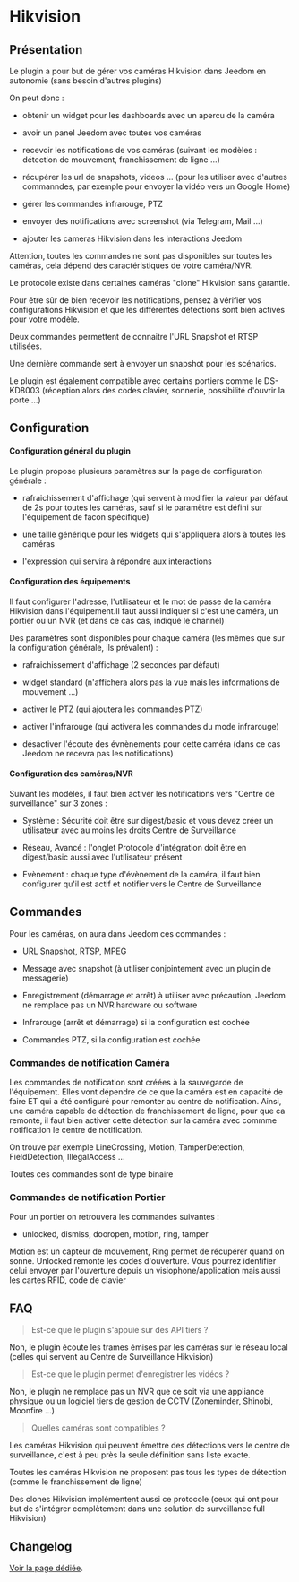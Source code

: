# Hikvision

## Présentation

Le plugin a pour but de gérer vos caméras Hikvision dans Jeedom en autonomie (sans besoin d'autres plugins)

On peut donc :

- obtenir un widget pour les dashboards avec un apercu de la caméra

- avoir un panel Jeedom avec toutes vos caméras

- recevoir les notifications de vos caméras (suivant les modèles : détection de mouvement, franchissement de ligne ...)

- récupérer les url de snapshots, videos ... (pour les utiliser avec d'autres commanndes, par exemple pour envoyer la vidéo vers un Google Home)

- gérer les commandes infrarouge, PTZ

- envoyer des notifications avec screenshot (via Telegram, Mail ...)

- ajouter les cameras Hikvision dans les interactions Jeedom


Attention, toutes les commandes ne sont pas disponibles sur toutes les caméras, cela dépend des caractéristiques de votre caméra/NVR.

Le protocole existe dans certaines caméras "clone" Hikvision sans garantie.

Pour être sûr de bien recevoir les notifications, pensez à vérifier vos configurations Hikvision et que les différentes détections sont bien actives pour votre modèle.

Deux commandes permettent de connaitre l'URL Snapshot et RTSP utilisées.

Une dernière commande sert à envoyer un snapshot pour les scénarios.

Le plugin est également compatible avec certains portiers comme le DS-KD8003 (réception alors des codes clavier, sonnerie, possibilité d'ouvrir la porte ...)

## Configuration

#### Configuration général du plugin

Le plugin propose plusieurs paramètres sur la page de configuration générale :

- rafraichissement d'affichage (qui servent à modifier la valeur par défaut de 2s pour toutes les caméras, sauf si le paramètre est défini sur l'équipement de facon spécifique)

- une taille générique pour les widgets qui s'appliquera alors à toutes les caméras

- l'expression qui servira à répondre aux interactions

#### Configuration des équipements

Il faut configurer l'adresse, l'utilisateur et le mot de passe de la caméra Hikvision dans l'équipement.Il faut aussi indiquer si c'est une caméra, un portier ou un NVR (et dans ce cas cas, indiqué le channel)

Des paramètres sont disponibles pour chaque caméra (les mêmes que sur la configuration générale, ils prévalent) :

- rafraichissement d'affichage (2 secondes par défaut)

- widget standard (n'affichera alors pas la vue mais les informations de mouvement ...)

- activer le PTZ (qui ajoutera les commandes PTZ)

- activer l'infrarouge (qui activera les commandes du mode infrarouge)

- désactiver l'écoute des évnènements pour cette caméra (dans ce cas Jeedom ne recevra pas les notifications)


#### Configuration des caméras/NVR

Suivant les modèles, il faut bien activer les notifications vers "Centre de surveillance" sur 3 zones :

- Système : Sécurité doit être sur digest/basic et vous devez créer un utilisateur avec au moins les droits Centre de Surveillance

- Réseau, Avancé : l'onglet Protocole d'intégration doit être en digest/basic aussi avec l'utilisateur présent

- Evènement : chaque type d'évènement de la caméra, il faut bien configurer qu'il est actif et notifier vers le Centre de Surveillance

## Commandes

Pour les caméras, on aura dans Jeedom ces commandes :

- URL Snapshot, RTSP, MPEG

- Message avec snapshot (à utiliser conjointement avec un plugin de messagerie)

- Enregistrement (démarrage et arrêt) à utiliser avec précaution, Jeedom ne remplace pas un NVR hardware ou software

- Infrarouge (arrêt et démarrage) si la configuration est cochée

- Commandes PTZ, si la configuration est cochée


### Commandes de notification Caméra

Les commandes de notification sont créées à la sauvegarde de l'équipement. Elles vont dépendre de ce que la caméra est en capacité de faire ET qui a été configuré pour remonter au centre de notification. Ainsi, une caméra capable de détection de franchissement de ligne, pour que ca remonte, il faut bien activer cette détection sur la caméra avec commme notification le centre de notification.

On trouve par exemple LineCrossing, Motion, TamperDetection, FieldDetection, IllegalAccess ...

Toutes ces commandes sont de type binaire

### Commandes de notification Portier

Pour un portier on retrouvera les commandes suivantes :

- unlocked, dismiss, dooropen, motion, ring, tamper

Motion est un capteur de mouvement, Ring permet de récupérer quand on sonne. Unlocked remonte les codes d'ouverture. Vous pourrez identifier celui envoyer par l'ouverture depuis un visiophone/application mais aussi les cartes RFID, code de clavier

## FAQ

> Est-ce que le plugin s'appuie sur des API tiers ?

Non, le plugin écoute les trames émises par les caméras sur le réseau local (celles qui servent au Centre de Surveillance Hikvision)

> Est-ce que le plugin permet d'enregistrer les vidéos ?

Non, le plugin ne remplace pas un NVR que ce soit via une appliance physique ou un logiciel tiers de gestion de CCTV (Zoneminder, Shinobi, Moonfire ...)

> Quelles caméras sont compatibles ?

Les caméras Hikvision qui peuvent émettre des détections vers le centre de surveillance, c'est à peu près la seule définition sans liste exacte.

Toutes les caméras Hikvision ne proposent pas tous les types de détection (comme le franchissement de ligne)

Des clones Hikvision implémentent aussi ce protocole (ceux qui ont pour but de s'intégrer complètement dans une solution de surveillance full Hikvision)

## Changelog

[Voir la page dédiée](changelog.md).

